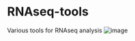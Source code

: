 # RNAseq-tools
Various tools for RNAseq analysis
![image](https://user-images.githubusercontent.com/38536024/145578018-a3cc8c81-7ada-4a13-8ddc-a39ac9d7d376.png)
